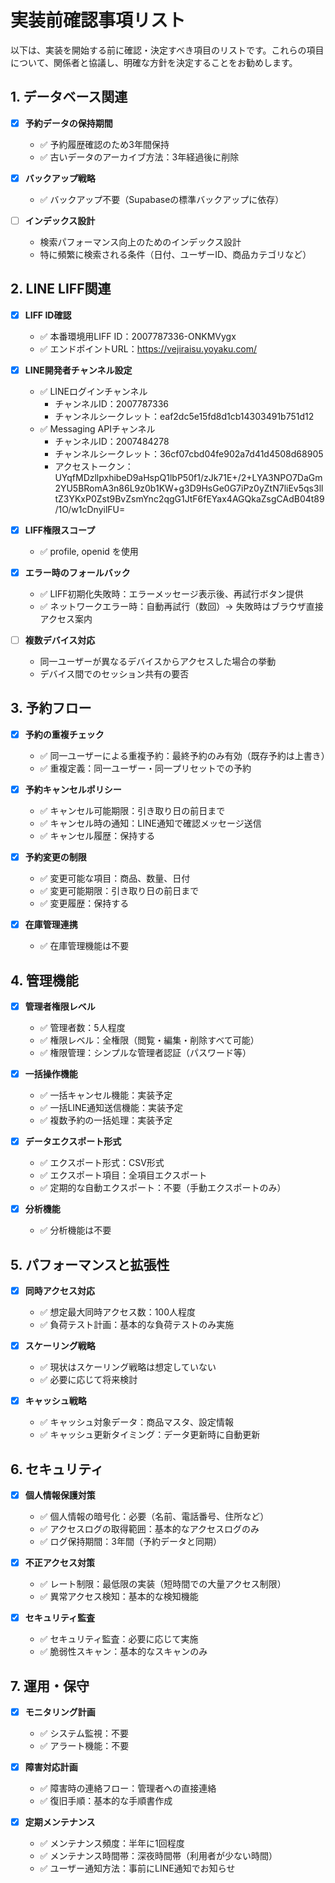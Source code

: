 # 実装前確認事項リスト

以下は、実装を開始する前に確認・決定すべき項目のリストです。これらの項目について、関係者と協議し、明確な方針を決定することをお勧めします。

## 1. データベース関連

- [x] **予約データの保持期間**
  - ✅ 予約履歴確認のため3年間保持
  - ✅ 古いデータのアーカイブ方法：3年経過後に削除
  
- [x] **バックアップ戦略**
  - ✅ バックアップ不要（Supabaseの標準バックアップに依存）

- [ ] **インデックス設計**
  - 検索パフォーマンス向上のためのインデックス設計
  - 特に頻繁に検索される条件（日付、ユーザーID、商品カテゴリなど）

## 2. LINE LIFF関連

- [x] **LIFF ID確認**
  - ✅ 本番環境用LIFF ID：2007787336-ONKMVygx
  - ✅ エンドポイントURL：https://vejiraisu.yoyaku.com/

- [x] **LINE開発者チャンネル設定**
  - ✅ LINEログインチャンネル
    - チャンネルID：2007787336
    - チャンネルシークレット：eaf2dc5e15fd8d1cb14303491b751d12
  - ✅ Messaging APIチャンネル
    - チャンネルID：2007484278
    - チャンネルシークレット：36cf07cbd04fe902a7d41d4508d68905
    - アクセストークン：UYqfMDzllpxhibeD9aHspQ1lbP50f1/zJk71E+/2+LYA3NPO7DaGm2YU5BRomA3n86L9z0b1KW+g3D9HsGe0G7iPz0yZtN7liEv5qs3lltZ3YKxP0Zst9BvZsmYnc2qgG1JtF6fEYax4AGQkaZsgCAdB04t89/1O/w1cDnyilFU=

- [x] **LIFF権限スコープ**
  - ✅ profile, openid を使用

- [x] **エラー時のフォールバック**
  - ✅ LIFF初期化失敗時：エラーメッセージ表示後、再試行ボタン提供
  - ✅ ネットワークエラー時：自動再試行（数回）→ 失敗時はブラウザ直接アクセス案内

- [ ] **複数デバイス対応**
  - 同一ユーザーが異なるデバイスからアクセスした場合の挙動
  - デバイス間でのセッション共有の要否

## 3. 予約フロー

- [x] **予約の重複チェック**
  - ✅ 同一ユーザーによる重複予約：最終予約のみ有効（既存予約は上書き）
  - ✅ 重複定義：同一ユーザー・同一プリセットでの予約

- [x] **予約キャンセルポリシー**
  - ✅ キャンセル可能期限：引き取り日の前日まで
  - ✅ キャンセル時の通知：LINE通知で確認メッセージ送信
  - ✅ キャンセル履歴：保持する

- [x] **予約変更の制限**
  - ✅ 変更可能な項目：商品、数量、日付
  - ✅ 変更可能期限：引き取り日の前日まで
  - ✅ 変更履歴：保持する

- [x] **在庫管理連携**
  - ✅ 在庫管理機能は不要

## 4. 管理機能

- [x] **管理者権限レベル**
  - ✅ 管理者数：5人程度
  - ✅ 権限レベル：全権限（閲覧・編集・削除すべて可能）
  - ✅ 権限管理：シンプルな管理者認証（パスワード等）

- [x] **一括操作機能**
  - ✅ 一括キャンセル機能：実装予定
  - ✅ 一括LINE通知送信機能：実装予定
  - ✅ 複数予約の一括処理：実装予定

- [x] **データエクスポート形式**
  - ✅ エクスポート形式：CSV形式
  - ✅ エクスポート項目：全項目エクスポート
  - ✅ 定期的な自動エクスポート：不要（手動エクスポートのみ）

- [x] **分析機能**
  - ✅ 分析機能は不要

## 5. パフォーマンスと拡張性

- [x] **同時アクセス対応**
  - ✅ 想定最大同時アクセス数：100人程度
  - ✅ 負荷テスト計画：基本的な負荷テストのみ実施

- [x] **スケーリング戦略**
  - ✅ 現状はスケーリング戦略は想定していない
  - ✅ 必要に応じて将来検討

- [x] **キャッシュ戦略**
  - ✅ キャッシュ対象データ：商品マスタ、設定情報
  - ✅ キャッシュ更新タイミング：データ更新時に自動更新

## 6. セキュリティ

- [x] **個人情報保護対策**
  - ✅ 個人情報の暗号化：必要（名前、電話番号、住所など）
  - ✅ アクセスログの取得範囲：基本的なアクセスログのみ
  - ✅ ログ保持期間：3年間（予約データと同期）

- [x] **不正アクセス対策**
  - ✅ レート制限：最低限の実装（短時間での大量アクセス制限）
  - ✅ 異常アクセス検知：基本的な検知機能

- [x] **セキュリティ監査**
  - ✅ セキュリティ監査：必要に応じて実施
  - ✅ 脆弱性スキャン：基本的なスキャンのみ

## 7. 運用・保守

- [x] **モニタリング計画**
  - ✅ システム監視：不要
  - ✅ アラート機能：不要

- [x] **障害対応計画**
  - ✅ 障害時の連絡フロー：管理者への直接連絡
  - ✅ 復旧手順：基本的な手順書作成

- [x] **定期メンテナンス**
  - ✅ メンテナンス頻度：半年に1回程度
  - ✅ メンテナンス時間帯：深夜時間帯（利用者が少ない時間）
  - ✅ ユーザー通知方法：事前にLINE通知でお知らせ